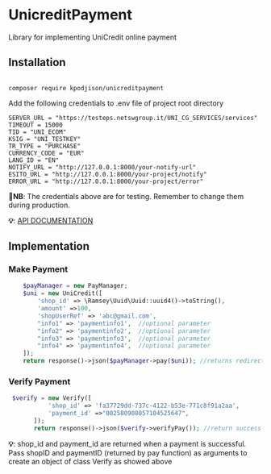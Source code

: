 # UnicreditPayment
Library for implementing UniCredit online payment

## Installation
```

composer require kpodjison/unicreditpayment

```
Add the following credentials to .env file of project root directory
```env
SERVER_URL = "https://testeps.netswgroup.it/UNI_CG_SERVICES/services"
TIMEOUT = 15000
TID = "UNI_ECOM"
KSIG = "UNI_TESTKEY"
TR_TYPE = "PURCHASE"
CURRENCY_CODE = "EUR"
LANG_ID = "EN"
NOTIFY_URL = "http://127.0.0.1:8000/your-notify-url"
ESITO_URL = "http://127.0.0.1:8000/your-project/notify"
ERROR_URL = "http://127.0.0.1:8000/your-project/error"

```
📍**NB**: The credentials above are for testing. Remember to change them during production.

**💡**: [API DOCUMENTATION](https://pagamenti.unicredit.it/UNI_CG_BRANDING/UNI/doc/api_manual_EN.pdf)

## Implementation
  ### Make Payment
```php
    $payManager = new PayManager;
    $uni = new UniCredit([
        'shop_id' => \Ramsey\Uuid\Uuid::uuid4()->toString(),
        'amount' =>100,
        'shopUserRef' => 'abc@gmail.com',
        "info1" => 'paymentinfo1',  //optional parameter
        "info2" => 'paymentinfo2',  //optional parameter
        "info3" => 'paymentinfo3',  //optional parameter
        "info4" => 'paymentinfo4',  //optional parameter
    ]);
    return response()->json($payManager->pay($uni)); //returns redirectUrl,paymentID,shopID to be used for payment verification

```

 ### Verify Payment
 ```php
  $verify = new Verify([
            'shop_id' => 'fa37729dd-737c-4122-b53e-771c8f91a2aa',
            'payment_id' =>"002580908057104525647",
        ]);
        return response()->json($verify->verifyPay()); //return success url
 ```
**💡**: shop_id and payment_id are returned when a payment is successful. Pass shopID and paymentID (returned by pay function) as arguments to create an object of class Verify as showed above

 
